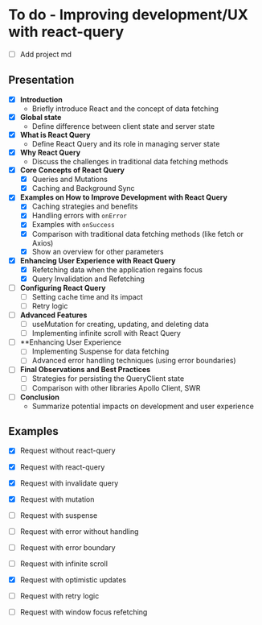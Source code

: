 # To do - Improving development/UX with react-query

- [ ] Add project md

## Presentation

- [x] **Introduction**
    - Briefly introduce React and the concept of data fetching
- [x] **Global state**
    - Define difference between client state and server state
- [x] **What is React Query**
    - Define React Query and its role in managing server state
- [x] **Why React Query**
    - Discuss the challenges in traditional data fetching methods
- [x] **Core Concepts of React Query**
    - [x] Queries and Mutations
    - [x] Caching and Background Sync
- [x] **Examples on How to Improve Development with React Query**
    - [x] Caching strategies and benefits
    - [x] Handling errors with `onError`
    - [x] Examples with `onSuccess`
    - [x] Comparison with traditional data fetching methods (like fetch or Axios)
    - [x] Show an overview for other parameters
- [x] **Enhancing User Experience with React Query**
    - [x] Refetching data when the application regains focus
    - [x] Query Invalidation and Refetching
- [ ] **Configuring React Query**
    - [ ] Setting cache time and its impact
    - [ ] Retry logic
- [ ] **Advanced Features**
    - [ ] useMutation for creating, updating, and deleting data
    - [ ] Implementing infinite scroll with React Query
- [ ] **Enhancing User Experience
    - [ ] Implementing Suspense for data fetching
    - [ ] Advanced error handling techniques (using error boundaries)
- [ ] **Final Observations and Best Practices**
    - [ ] Strategies for persisting the QueryClient state
    - [ ] Comparison with other libraries Apollo Client, SWR
- [ ] **Conclusion**
    - Summarize potential impacts on development and user experience

## Examples

- [x] Request without react-query
- [x] Request with react-query
- [x] Request with invalidate query
- [x] Request with mutation
- [ ] Request with suspense
- [ ] Request with error without handling
- [ ] Request with error boundary
- [ ] Request with infinite scroll
- [x] Request with optimistic updates
- [ ] Request with retry logic
- [ ] Request with window focus refetching



